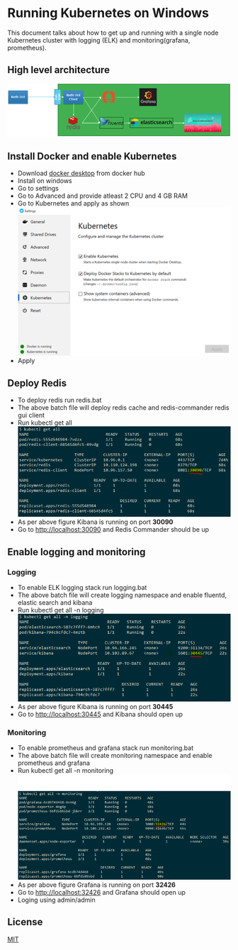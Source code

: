 # Running Kubernetes on Windows

This document talks about how to get up and running with a single node Kubernetes cluster with logging (ELK) and monitoring(grafana, prometheus).

## High level architecture
![K8s Architecture](https://github.com/gamodg/k8s-local/blob/master/images/k8s-architecture.PNG?raw=true)

## Install Docker and enable Kubernetes
* Download [docker desktop](https://hub.docker.com/?overlay=onboarding) from docker hub
* Install on windows
* Go to settings
* Go to Advanced and provide atleast 2 CPU and 4 GB RAM
* Go to Kubernetes and apply as shown
![Settings](https://github.com/gamodg/k8s-local/blob/master/images/docker-settings-k8s.png?raw=true)
* Apply

## Deploy Redis
* To deploy redis run redis.bat
* The above batch file will deploy redis cache and redis-commander redis gui client
* Run kubectl get all
![Kibana](https://github.com/gamodg/k8s-local/blob/master/images/redis.PNG?raw=true)
* As per above figure Kibana is running on port **30090**
* Go to [http://localhost:30090](http://localhost:30090) and Redis Commander should be up

## Enable logging and monitoring
### Logging
* To enable ELK logging stack run logging.bat
* The above batch file will create logging namespace and enable fluentd, elastic search and kibana
* Run kubectl get all -n logging
![Kibana](https://github.com/gamodg/k8s-local/blob/master/images/kibana.PNG?raw=true)
* As per above figure Kibana is running on port **30445**
* Go to [http://localhost:30445](http://localhost:30445) and Kibana should open up

### Monitoring
* To enable prometheus and grafana stack run monitoring.bat
* The above batch file will create monitoring namespace and enable prometheus and grafana
* Run kubectl get all -n monitoring
![Grafana](https://github.com/gamodg/k8s-local/blob/master/images/grafana.PNG?raw=true)
* As per above figure Grafana is running on port **32426**
* Go to [http://localhost:32426](http://localhost:32426) and Grafana should open up
* Loging using admin/admin


## License
[MIT](https://choosealicense.com/licenses/mit/)
